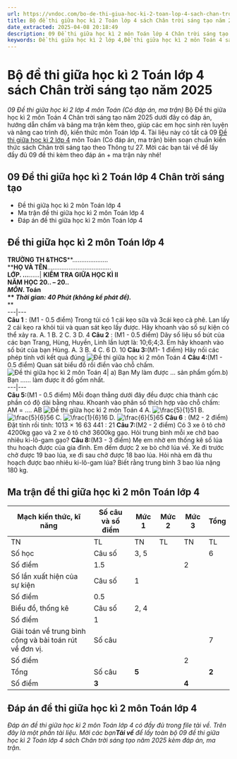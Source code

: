 ```yaml
---
url: https://vndoc.com/bo-de-thi-giua-hoc-ki-2-toan-lop-4-sach-chan-troi-sang-tao-339390
title: Bộ đề thi giữa học kì 2 Toán lớp 4 sách Chân trời sáng tạo năm 2025 - 09 Đề thi giữa học kì 2 lớp 4 môn Toán (Có đáp án, ma trận) - VnDoc.com
date_extracted: 2025-04-08 20:18:49
description: 09 Đề thi giữa học kì 2 môn Toán lớp 4 Chân trời sáng tạo được chọn lọc cẩn thận giúp các bạn học sinh làm quen với dạng đề, nâng cao kiến thức và trình độ chuẩn bị tốt cho kì thi giữa kì 2 sắp tới.
keywords: Đề thi giữa học kì 2 lớp 4,Đề thi giữa học kì 2 môn Toán 4 sách Chân trời sáng tạo,Đề kiểm tra giữa học kì 2 môn Toán 4 sách Chân trời sáng tạo,Đề kiểm tra giữa học kì 2 môn Toán,Đề thi giữa học kì 2 lớp 4 sách Chân trời sáng tạo,Đề kiểm tra giữa học kì 2 lớp 4 sách Chân trời sáng tạo,Đề giữa kì 2 môn Toán 4 Chân trời sáng tạo
---
```


# Bộ đề thi giữa học kì 2 Toán lớp 4 sách Chân trời sáng tạo năm 2025
 _09 Đề thi giữa học kì 2 lớp 4 môn Toán \(Có đáp án, ma trận\)_
Bộ Đề thi giữa học kì 2 môn Toán 4 Chân trời sáng tạo năm 2025 dưới đây có đáp án, hướng dẫn chấm và bảng ma trận kèm theo, giúp các em học sinh rèn luyện và nâng cao trình độ, kiến thức môn Toán lớp 4. Tài liệu này có tất cả 09 [Đề thi giữa học kì 2 lớp 4](<https://vndoc.com/de-thi-giua-ki-2-lop4>) môn Toán \(Có đáp án, ma trận\) biên soạn chuẩn kiến thức sách Chân trời sáng tạo theo Thông tư 27. Mời các bạn tải về để lấy đầy đủ 09 đề thi kèm theo đáp án + ma trận này nhé\!
## 09 Đề thi giữa học kì 2 Toán lớp 4 Chân trời sáng tạo
  * Đề thi giữa học kì 2 môn Toán lớp 4
  * Ma trận đề thi giữa học kì 2 môn Toán lớp 4
  * Đáp án đề thi giữa học kì 2 môn Toán lớp 4

## Đề thi giữa học kì 2 môn Toán lớp 4
**TRƯỜNG TH &THCS****………………..  
****HỌ VÀ TÊN**....................................  
**LỚP. ...**......| **KIỂM TRA GIỮA HỌC KÌ II  
NĂM HỌC 20.. – 20..  
_MÔN_. Toán  
** _Thời gian: 40 Phút \(không kể phát đề\)._**  
**  
---|---  
**Câu 1** : \(M1 - 0.5 điểm\) Trong túi có 1 cái kẹo sữa và 3cái kẹo cà phê. Lan lấy 2 cái kẹo ra khỏi túi và quan sát kẹo lấy được. Hãy khoanh vào số sự kiện có thể xảy ra.
A. 1
B. 2
C. 3
D. 4
**Câu 2** : \(M1 - 0.5 điểm\) Dãy số liệu số bút của các bạn Trang, Hùng, Huyền, Linh lần lượt là: 10;6;4;3. Em hãy khoanh vào số bút của bạn Hùng.
A. 3
B. 4
C. 6
D. 10
**Câu 3:**\(M1- 1 điểm\) Hãy nối các phép tính với kết quả đúng
![Đề thi giữa học kì 2 môn Toán 4](https://i.vdoc.vn/data/image/2025/03/26/Toan-4-1.jpg)
**Câu 4:**\(M1 - 0.5 điểm\) Quan sát biểu đồ rồi điền vào chỗ chấm.
![Đề thi giữa học kì 2 môn Toán 4](https://i.vdoc.vn/data/image/2025/03/26/Toan-4-2.jpg)| a\) Bạn My làm được … sản phẩm gốm.b\) Bạn …… làm được ít đồ gốm nhất.  
---|---  
**Câu 5:**\(M1 - 0.5 điểm\) Mỗi đoạn thẳng dưới đây đều được chia thành các phần có độ dài bằng nhau. Khoanh vào phân số thích hợp vào chỗ chấm: AM = …. AB
![Đề thi giữa học kì 2 môn Toán 4](https://i.vdoc.vn/data/image/2025/03/26/Toan-4-3.jpg)
A. ![\\frac{5}{1}](https://i.vdoc.vn/data/image/blank.png)51
B. ![\\frac{5}{6}](https://i.vdoc.vn/data/image/blank.png)56
C. ![\\frac{1}{6}](https://i.vdoc.vn/data/image/blank.png)16
D. ![\\frac{6}{5}](https://i.vdoc.vn/data/image/blank.png)65
**Câu 6** : \(M2 - 2 điểm\) Đặt tính rồi tính:
1013 × 16
63 441 : 21
**Câu 7:**\(M2 - 2 điểm\) Có 3 xe ô tô chở 4200kg gạo và 2 xe ô tô chở 3600kg gạo. Hỏi trung bình mỗi xe chở bao nhiêu ki-lô-gam gạo?
**Câu 8:**\(M3 - 3 điểm\) Mẹ em nhờ em thống kê số lúa thu hoạch được của gia đình. Em đếm được 2 xe bò chở lúa về. Xe đi trước chở được 19 bao lúa, xe đi sau chở được 18 bao lúa. Hỏi nhà em đã thu hoạch được bao nhiêu ki-lô-gam lúa? Biết rằng trung bình 3 bao lúa nặng 180 kg.
## **Ma trận đề thi giữa học kì 2 môn Toán lớp 4**
**Mạch kiến thức, kĩ năng**| **Số câu và số điểm**| **Mức 1**| **Mức 2**| **Mức 3**| **Tổng**  
---|---|---|---|---|---  
TN| TL| TN| TL| TN| TL| TN| TL  
Số học| Câu số| 3, 5| | | 6| | | 2| 1  
Số điểm| 1.5| | | 2| | | 1.5| 2  
Số lần xuất hiện của sự kiện| Câu số| 1| | | | | | 1|   
Số điểm| 0.5| | | | | | 0.5|   
Biểu đồ, thống kê| Câu số| 2, 4| | | | | | 2|   
Số điểm| 1| | | | | | 1|   
Giải toán về trung bình cộng và bài toán rút về đơn vị.| Số câu| | | | 7| | 8| | 2  
Số điểm| | | | 2| | 3| | 5  
Tổng| Số câu| **5**| | | **2**| | **1**| **5**| **3**  
Số điểm| **3**| | | **4**| | **3**| **3**| **7**  
## Đáp án đề thi giữa học kì 2 môn Toán lớp 4
 _Đáp án đề thi giữa học kì 2 môn Toán lớp 4 có đầy đủ trong file tải về._
_Trên đây là một phần tài liệu._
_Mời các bạn**Tải về** để lấy toàn bộ 09 đề thi giữa học kì 2 Toán lớp 4 sách Chân trời sáng tạo năm 2025 kèm đáp án, ma trận._
